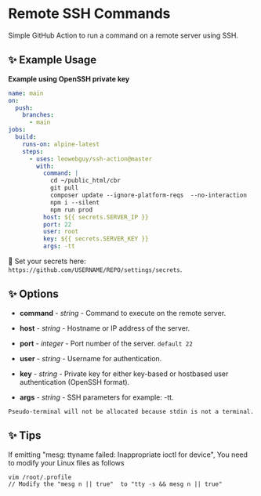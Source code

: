 # Remote SSH Commands

Simple GitHub Action to run a command on a remote server using SSH.

## ✨ Example Usage

**Example using OpenSSH private key**

```yml
name: main
on:
  push:
    branches:
      - main
jobs:
  build:
    runs-on: alpine-latest
    steps:
      - uses: leowebguy/ssh-action@master
        with:
          command: |
            cd ~/public_html/cbr
            git pull
            composer update --ignore-platform-reqs  --no-interaction
            npm i --silent
            npm run prod
          host: ${{ secrets.SERVER_IP }}
          port: 22
          user: root
          key: ${{ secrets.SERVER_KEY }}
          args: -tt

```

🔐 Set your secrets here: `https://github.com/USERNAME/REPO/settings/secrets`.

## ✨ Options

- **command** - _string_ - Command to execute on the remote server.

- **host** - _string_ - Hostname or IP address of the server.

- **port** - _integer_ - Port number of the server. `default 22`

- **user** - _string_ - Username for authentication.

- **key** - _string_ - Private key for either key-based or hostbased user authentication (OpenSSH format).

- **args** - _string_ - SSH parameters for example: -tt.

```
Pseudo-terminal will not be allocated because stdin is not a terminal.
```

## ✨ Tips

If emitting "mesg: ttyname failed: Inappropriate ioctl for device", You need to modify your Linux files as follows

```
vim /root/.profile
// Modify the "mesg n || true"  to "tty -s && mesg n || true"
```
